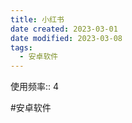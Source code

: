 ```yaml
---
title: 小红书
date created: 2023-03-01
date modified: 2023-03-08
tags:
  - 安卓软件
---
```


使用频率:: 4

#安卓软件
